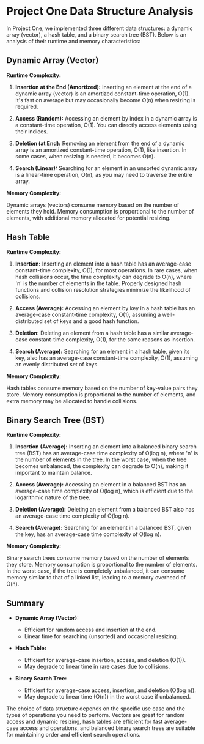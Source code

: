 # Project One Data Structure Analysis

In Project One, we implemented three different data structures: a dynamic array (vector), a hash table, and a binary search tree (BST). Below is an analysis of their runtime and memory characteristics:

## Dynamic Array (Vector)

**Runtime Complexity:**

1. **Insertion at the End (Amortized):** Inserting an element at the end of a dynamic array (vector) is an amortized constant-time operation, O(1). It's fast on average but may occasionally become O(n) when resizing is required.

2. **Access (Random):** Accessing an element by index in a dynamic array is a constant-time operation, O(1). You can directly access elements using their indices.

3. **Deletion (at End):** Removing an element from the end of a dynamic array is an amortized constant-time operation, O(1), like insertion. In some cases, when resizing is needed, it becomes O(n).

4. **Search (Linear):** Searching for an element in an unsorted dynamic array is a linear-time operation, O(n), as you may need to traverse the entire array.

**Memory Complexity:**

Dynamic arrays (vectors) consume memory based on the number of elements they hold. Memory consumption is proportional to the number of elements, with additional memory allocated for potential resizing.

## Hash Table

**Runtime Complexity:**

1. **Insertion:** Inserting an element into a hash table has an average-case constant-time complexity, O(1), for most operations. In rare cases, when hash collisions occur, the time complexity can degrade to O(n), where 'n' is the number of elements in the table. Properly designed hash functions and collision resolution strategies minimize the likelihood of collisions.

2. **Access (Average):** Accessing an element by key in a hash table has an average-case constant-time complexity, O(1), assuming a well-distributed set of keys and a good hash function.

3. **Deletion:** Deleting an element from a hash table has a similar average-case constant-time complexity, O(1), for the same reasons as insertion.

4. **Search (Average):** Searching for an element in a hash table, given its key, also has an average-case constant-time complexity, O(1), assuming an evenly distributed set of keys.

**Memory Complexity:**

Hash tables consume memory based on the number of key-value pairs they store. Memory consumption is proportional to the number of elements, and extra memory may be allocated to handle collisions.

## Binary Search Tree (BST)

**Runtime Complexity:**

1. **Insertion (Average):** Inserting an element into a balanced binary search tree (BST) has an average-case time complexity of O(log n), where 'n' is the number of elements in the tree. In the worst case, when the tree becomes unbalanced, the complexity can degrade to O(n), making it important to maintain balance.

2. **Access (Average):** Accessing an element in a balanced BST has an average-case time complexity of O(log n), which is efficient due to the logarithmic nature of the tree.

3. **Deletion (Average):** Deleting an element from a balanced BST also has an average-case time complexity of O(log n).

4. **Search (Average):** Searching for an element in a balanced BST, given the key, has an average-case time complexity of O(log n).

**Memory Complexity:**

Binary search trees consume memory based on the number of elements they store. Memory consumption is proportional to the number of elements. In the worst case, if the tree is completely unbalanced, it can consume memory similar to that of a linked list, leading to a memory overhead of O(n).

## Summary

- **Dynamic Array (Vector):**
  - Efficient for random access and insertion at the end.
  - Linear time for searching (unsorted) and occasional resizing.

- **Hash Table:**
  - Efficient for average-case insertion, access, and deletion (O(1)).
  - May degrade to linear time in rare cases due to collisions.

- **Binary Search Tree:**
  - Efficient for average-case access, insertion, and deletion (O(log n)).
  - May degrade to linear time (O(n)) in the worst case if unbalanced.

The choice of data structure depends on the specific use case and the types of operations you need to perform. Vectors are great for random access and dynamic resizing, hash tables are efficient for fast average-case access and operations, and balanced binary search trees are suitable for maintaining order and efficient search operations.